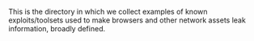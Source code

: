 This is the directory in which we collect examples of known exploits/toolsets used to make browsers and other network assets leak information, broadly defined.
